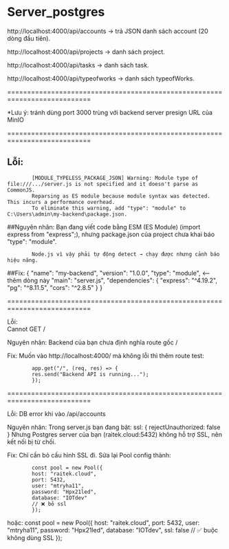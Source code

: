 # Server_postgres
http://localhost:4000/api/accounts → trả JSON danh sách account (20 dòng đầu tiên).

http://localhost:4000/api/projects → danh sách project.

http://localhost:4000/api/tasks → danh sách task.

http://localhost:4000/api/typeofworks → danh sách typeofWorks.

===========================================================================

*Lưu ý: tránh dùng port 3000 trùng với backend server presign URL của MinIO

===========================================================================

## Lỗi: 
            [MODULE_TYPELESS_PACKAGE_JSON] Warning: Module type of file:///.../server.js is not specified and it doesn't parse as CommonJS.
            Reparsing as ES module because module syntax was detected. This incurs a performance overhead.
            To eliminate this warning, add "type": "module" to C:\Users\admin\my-backend\package.json.

##Nguyên nhân: 
            Bạn đang viết code bằng ESM (ES Module) (import express from "express";), nhưng package.json của project chưa khai báo "type": "module".

            Node.js vì vậy phải tự động detect → chạy được nhưng cảnh báo hiệu năng.

##Fix: 
            {
            "name": "my-backend",
            "version": "1.0.0",
            "type": "module",   <-- thêm dòng này
            "main": "server.js",
            "dependencies": {
                "express": "^4.19.2",
                "pg": "^8.11.5",
                "cors": "^2.8.5"
            }
            }


===========================================================================


Lỗi:        
            Cannot GET /

Nguyên nhân: 
            Backend của bạn chưa định nghĩa route gốc /

Fix: 
            Muốn vào http://localhost:4000/ mà không lỗi thì thêm route test:

            app.get("/", (req, res) => {
            res.send("Backend API is running...");
            });
===========================================================================


Lỗi: 
            DB error khi vào /api/accounts

Nguyên nhân:
            Trong server.js bạn đang bật:
            ssl: { rejectUnauthorized: false }
            Nhưng Postgres server của bạn (raitek.cloud:5432) không hỗ trợ SSL, nên kết nối bị từ chối.
            
Fix:
            Chỉ cần bỏ cấu hình SSL đi.
            Sửa lại Pool config thành:

            const pool = new Pool({
            host: "raitek.cloud",
            port: 5432,
            user: "mtryha11",
            password: "Hpx21led",
            database: "IOTdev"
            // ❌ bỏ ssl
            });
hoặc:
            const pool = new Pool({
            host: "raitek.cloud",
            port: 5432,
            user: "mtryha11",
            password: "Hpx21led",
            database: "IOTdev",
            ssl: false  // ✅ buộc không dùng SSL
            });
